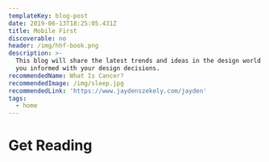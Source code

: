 ```yaml
---
templateKey: blog-post
date: 2019-06-13T18:25:05.431Z
title: Mobile First
discoverable: no
header: /img/hhf-book.png
description: >-
  This blog will share the latest trends and ideas in the design world keeping
  you informed with your design decisions.
recommendedName: What Is Cancer?
recommendedImage: /img/sleep.jpg
recommendedLink: 'https://www.jaydenszekely.com/jayden'
tags:
  - home
---
```

# Get Reading
